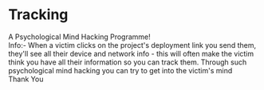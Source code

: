 # Tracking
A Psychological Mind Hacking Programme!
<br>
Info:- When a victim clicks on the project's deployment link you send them, they'll see all their device and network info - this will often make the victim think you have all their information so you can track them. Through such psychological mind hacking you can try to get into the victim's mind
<br>
Thank You
